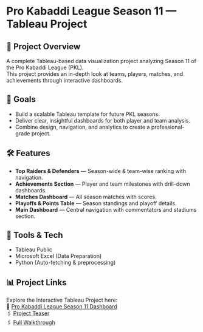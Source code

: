 # Pro Kabaddi League Season 11 — Tableau Project

## 📌 Project Overview
A complete Tableau-based data visualization project analyzing Season 11 of the Pro Kabaddi League (PKL).  
This project provides an in-depth look at teams, players, matches, and achievements through interactive dashboards.

## 🎯 Goals
- Build a scalable Tableau template for future PKL seasons.
- Deliver clear, insightful dashboards for both player and team analysis.
- Combine design, navigation, and analytics to create a professional-grade project.

## 🛠 Features
- **Top Raiders & Defenders** — Season-wide & team-wise ranking with navigation.
- **Achievements Section** — Player and team milestones with drill-down dashboards.
- **Matches Dashboard** — All season matches with scores.
- **Playoffs & Points Table** — Season standings and playoff details.
- **Main Dashboard** — Central navigation with commentators and stadiums section.

## 🧰 Tools & Tech
- Tableau Public
- Microsoft Excel (Data Preparation)
- Python (Auto-fetching & preprocessing)

## 📊 Project Links
Explore the Interactive Tableau Project here:  
🔗 [Pro Kabaddi League Season 11 Dashboard](https://public.tableau.com/app/profile/aryan.jha7122/viz/PKL-Season-11-Analysis-2024-25/Banner)  
🖇️ [Project Teaser](https://youtu.be/BFrzACKJeqs?si=glr6x7uL0ZO70NIG)  
🖇️ [Full Walkthrough](https://youtu.be/8MqSmj5tDuE?si=1wPrxq58kiebvqbO)  